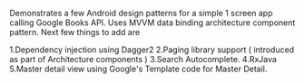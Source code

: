 

Demonstrates a few Android design patterns for a simple 1 screen app calling Google Books API. Uses MVVM data binding architecture component pattern. Next few things to add are

1.Dependency injection using Dagger2
2.Paging library support ( introduced as part of Architecture components )
3.Search Autocomplete.
4.RxJava
5.Master detail view using Google's Template code for Master Detail.
